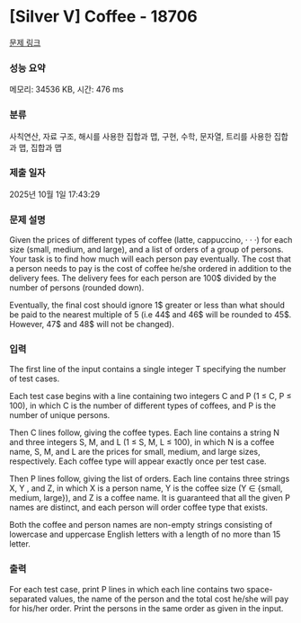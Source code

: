 # [Silver V] Coffee - 18706 

[문제 링크](https://www.acmicpc.net/problem/18706) 

### 성능 요약

메모리: 34536 KB, 시간: 476 ms

### 분류

사칙연산, 자료 구조, 해시를 사용한 집합과 맵, 구현, 수학, 문자열, 트리를 사용한 집합과 맵, 집합과 맵

### 제출 일자

2025년 10월 1일 17:43:29

### 문제 설명

<p>Given the prices of different types of coffee (latte, cappuccino, · · ·) for each size (small, medium, and large), and a list of orders of a group of persons. Your task is to find how much will each person pay eventually. The cost that a person needs to pay is the cost of coffee he/she ordered in addition to the delivery fees. The delivery fees for each person are 100<span>$</span> divided by the number of persons (rounded down).</p>

<p>Eventually, the final cost should ignore 1<span>$</span> greater or less than what should be paid to the nearest multiple of 5 (i.e 44<span>$</span> and 46<span>$</span> will be rounded to 45<span>$</span>. However, 47<span>$</span> and 48<span>$</span> will not be changed).</p>

### 입력 

 <p>The first line of the input contains a single integer T specifying the number of test cases.</p>

<p>Each test case begins with a line containing two integers C and P (1 ≤ C, P ≤ 100), in which C is the number of different types of coffees, and P is the number of unique persons.</p>

<p>Then C lines follow, giving the coffee types. Each line contains a string N and three integers S, M, and L (1 ≤ S, M, L ≤ 100), in which N is a coffee name, S, M, and L are the prices for small, medium, and large sizes, respectively. Each coffee type will appear exactly once per test case.</p>

<p>Then P lines follow, giving the list of orders. Each line contains three strings X, Y , and Z, in which X is a person name, Y is the coffee size (Y ∈ {small, medium, large}), and Z is a coffee name. It is guaranteed that all the given P names are distinct, and each person will order coffee type that exists.</p>

<p>Both the coffee and person names are non-empty strings consisting of lowercase and uppercase English letters with a length of no more than 15 letter.</p>

### 출력 

 <p>For each test case, print P lines in which each line contains two space-separated values, the name of the person and the total cost he/she will pay for his/her order. Print the persons in the same order as given in the input.</p>

